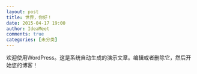 ```yaml
---
layout: post
title: 世界，你好！
date: 2015-04-17 19:00
author: IdeaMeet
comments: true
categories: [未分类]
---
```

欢迎使用WordPress。这是系统自动生成的演示文章。编辑或者删除它，然后开始您的博客！
